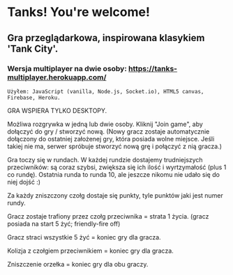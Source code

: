 # Tanks! You're welcome!
## Gra przeglądarkowa, inspirowana klasykiem 'Tank City'.
### Wersja multiplayer na dwie osoby: https://tanks-multiplayer.herokuapp.com/

	Użyłem: JavaScript (vanilla, Node.js, Socket.io), HTML5 canvas, Firebase, Heroku.

GRA WSPIERA TYLKO DESKTOPY.

Możliwa rozgrywka w jedną lub dwie osoby. Kliknij "Join game", aby dołączyć do gry / stworzyć nową.
(Nowy gracz zostaje automatycznie dołączony do ostatniej założenej gry, która posiada wolne miejsce. Jeśli takiej nie ma, serwer spróbuje stworzyć nową grę i połączyć z nią gracza.)

Gra toczy się w rundach. W każdej rundzie dostajemy trudniejszych przeciwników: są coraz szybsi, zwiększa się ich ilość i wyrtzymałość (plus 1 co rundę). Ostatnia runda to runda 10, ale jeszcze nikomu nie udało się do niej dojść :)

Za każdy zniszczony czołg dostaje się punkty, tyle punktów jaki jest numer rundy.

Gracz zostaje trafiony przez czołg przeciwnika = strata 1 życia. (gracz posiada na start 5 żyć; friendly-fire off)

Gracz straci wszystkie 5 żyć = koniec gry dla gracza.

Kolizja z czołgiem przeciwnikiem = koniec gry dla gracza.

Zniszczenie orzełka = koniec gry dla obu graczy.

